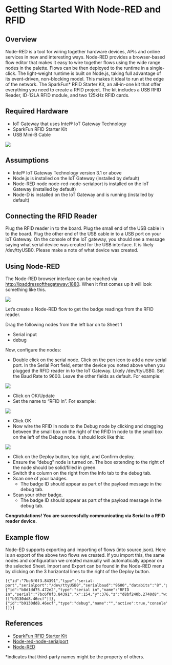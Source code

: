 # Getting Started With Node-RED and RFID #
<cr>

## Overview ##
Node-RED is a tool for wiring together hardware devices, APIs and online services in new and interesting ways. Node-RED provides a browser-based flow editor that makes it easy to wire together flows using the wide
range nodes in the palette. Flows can be then deployed to the runtime in a single-click. The light-weight runtime is built on Node.js, taking full advantage of its event-driven, non-blocking model. This makes it ideal to run at the edge of the network. The SparkFun* RFID Starter Kit,
an all-in-one kit that offer everything you need to create a RFID project. The kit includes a USB RFID Reader, ID-12LA RFID module, and two 125kHz RFID cards.

## Required Hardware ##
-   IoT Gateway that uses Intel® IoT Gateway Technology
-   SparkFun RFID Starter Kit
-   USB Mini-B Cable

![](http://msbreton-iotwb1.fm.intel.com/root/iotg_recipes/raw/master/Getting%20Started%20With%20Node-Red%20and%20RFID/images/image1.jpeg)

## Assumptions ##
-   Intel® IoT Gateway Technology version 3.1 or above
-   Node.js is installed on the IoT Gateway (installed by default)
-   Node-RED node node-red-node-serialport is installed on the IoT Gateway (installed by default)
-   Node-D is installed on the IoT Gateway and is running (installed by default)

## Connecting the RFID Reader ##
Plug the RFID reader in to the board. Plug the small end of the USB cable in to the board. Plug the other end of the USB cable in to a USB port on your IoT Gateway. On the console of the IoT gateway, you should see a message saying what serial device was created for the USB
interface. It is likely /dev/ttyUSB0. Please make a note of what device was created.

## Using Node-RED ##
The Node-RED browser interface can be reached via
<http://ipaddressofthegateway:1880>. When it first comes up it will look
something like this.

![](http://msbreton-iotwb1.fm.intel.com/root/iotg_recipes/raw/master/Getting%20Started%20With%20Node-Red%20and%20RFID/images/image2.png)

Let’s create a Node-RED flow to get the badge readings from the RFID reader.

Drag the following nodes from the left bar on to Sheet 1

-   Serial input
-   debug

Now, configure the nodes:

-   Double click on the serial node. Click on the pen icon to add a new serial port. In the Serial Port field, enter the device you noted above when you plugged the RFID reader in to the IoT Gateway. Likely /dev/ttyUSB0. Set the Baud Rate to 9600. Leave the other fields as default. For example:

![](http://msbreton-iotwb1.fm.intel.com/root/iotg_recipes/raw/master/Getting%20Started%20With%20Node-Red%20and%20RFID/images/image3.png)

-   Click on OK/Update
-   Set the name to “RFID In”. For example:

![](http://msbreton-iotwb1.fm.intel.com/root/iotg_recipes/raw/master/Getting%20Started%20With%20Node-Red%20and%20RFID/images/image4.png)

-   Click OK
-   Now wire the RFID In node to the Debug node by clicking and dragging between the small box on the right of the RFID In node to the small box on the left of the Debug node. It should look like this:

![](http://msbreton-iotwb1.fm.intel.com/root/iotg_recipes/raw/master/Getting%20Started%20With%20Node-Red%20and%20RFID/images/image5.png)

-   Click on the Deploy button, top right, and Confirm deploy.
-   Ensure the “debug” node is turned on. The box extending to the right of the node should be solid/filled in green.
-   Switch the column on the right from the Info tab to the debug tab.
-   Scan one of your badges.
    -   The badge ID should appear as part of the payload message in the debug tab.
-   Scan your other badge.
    -   The badge ID should appear as part of the payload message in the debug tab.

**Congratulations! You are successfully communicating via Serial to a RFID reader device.**

## Example flow ##
Node-ED supports exporting and importing of flows (into source json).
Here is an export of the above two flows we created. If you import this,
the same nodes and configuration we created manually will automatically
appear on the selected Sheet. Import and Export can be found in the
Node-RED menu by clicking on the 3 horizontal lines to the right of the
Deploy button.

    [{"id":"7bc6f0f3.84391","type":"serial-port","serialport":"/dev/ttyUSB0","serialbaud":"9600","databits":"8","parity":"none","stopbits":"1","newline":"\\n","bin":"false","out":"char","addchar":false},{"id":"b8d1dd75.472e2","type":"serial in","name":"RFID In","serial":"7bc6f0f3.84391","x":154,"y":376,"z":"d8bf240b.2740d8","wires":[["b9130dd8.46ecf"]]},{"id":"b9130dd8.46ecf","type":"debug","name":"","active":true,"console":"false","complete":"false","x":380,"y":374,"z":"d8bf240b.2740d8","wires":[]}]

## References ##
-   [SparkFun RFID Starter Kit](https://www.sparkfun.com/products/13198)
-   [Node-red-node-serialport](http://flows.nodered.org/node/node-red-node-serialport)
-   [Node-RED](http://nodered.org/)

*indicates that third-party names might be the property of others.

